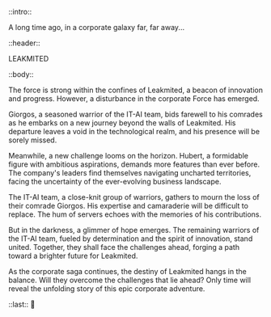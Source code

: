 ::intro::

A long time ago, in a corporate galaxy far, far away...

::header::

LEAKMITED

::body::

The force is strong within the confines of Leakmited, a beacon of innovation and progress. However, a disturbance in the corporate Force has emerged.


Giorgos, a seasoned warrior of the IT-AI team, bids farewell to his comrades as he embarks on a new journey beyond the walls of Leakmited. His departure leaves a void in the technological realm, and his presence will be sorely missed.


Meanwhile, a new challenge looms on the horizon. Hubert, a formidable figure with ambitious aspirations, demands more features than ever before. The company's leaders find themselves navigating uncharted territories, facing the uncertainty of the ever-evolving business landscape.


The IT-AI team, a close-knit group of warriors, gathers to mourn the loss of their comrade Giorgos. His expertise and camaraderie will be difficult to replace. The hum of servers echoes with the memories of his contributions.

But in the darkness, a glimmer of hope emerges. The remaining warriors of the IT-AI team, fueled by determination and the spirit of innovation, stand united. Together, they shall face the challenges ahead, forging a path toward a brighter future for Leakmited.

As the corporate saga continues, the destiny of Leakmited hangs in the balance. Will they overcome the challenges that lie ahead? Only time will reveal the unfolding story of this epic corporate adventure.

::last::
 🚀
